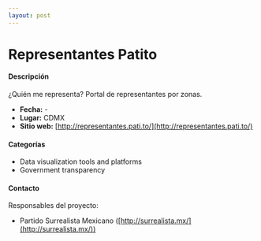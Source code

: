 ```yaml
---
layout: post
---
```


# Representantes Patito

#### Descripción

¿Quién me representa? Portal de representantes por zonas.

- **Fecha:** -
- **Lugar:** CDMX
- **Sitio web:** [http://representantes.pati.to/](http://representantes.pati.to/)

#### Categorías

* Data visualization tools and platforms
* Government transparency

#### Contacto

Responsables del proyecto:

- Partido Surrealista Mexicano  ([http://surrealista.mx/](http://surrealista.mx/))

